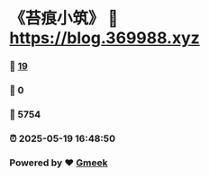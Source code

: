 # 《苔痕小筑》 :link: https://blog.369988.xyz 
### :page_facing_up: [19](https://blog.369988.xyz/tag.html) 
### :speech_balloon: 0 
### :hibiscus: 5754 
### :alarm_clock: 2025-05-19 16:48:50 
### Powered by :heart: [Gmeek](https://github.com/Meekdai/Gmeek)
